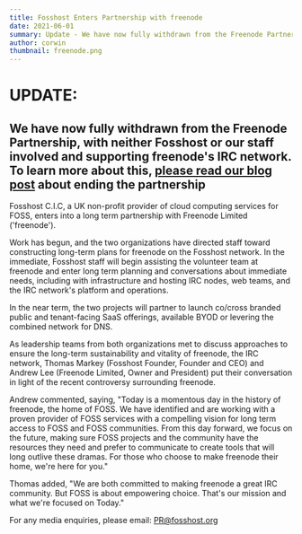 ```yaml
---
title: Fosshost Enters Partnership with freenode
date: 2021-06-01
summary: Update - We have now fully withdrawn from the Freenode Partnership
author: corwin
thumbnail: freenode.png
---
```


# UPDATE:
## We have now fully withdrawn from the Freenode Partnership, with neither Fosshost or our staff involved and supporting freenode's IRC network. To learn more about this, [please read our blog post](https://fosshost.org/news/freenode-partnership-to-be-discontinued) about ending the partnership

Fosshost C.I.C, a UK non-profit provider of cloud computing services
for FOSS, enters into a long term partnership with Freenode Limited
('freenode').

Work has begun, and the two organizations have directed staff toward
constructing long-term plans for freenode on the Fosshost network.  In
the immediate, Fosshost staff will begin assisting the volunteer team
at freenode and enter long term planning and conversations about
immediate needs, including with infrastructure and hosting IRC nodes,
web teams, and the IRC network's platform and operations.

In the near term, the two projects will partner to launch co/cross
branded public and tenant-facing SaaS offerings, available BYOD or
levering the combined network for DNS.

As leadership teams from both organizations met to discuss approaches
to ensure the long-term sustainability and vitality of freenode, the
IRC network, Thomas Markey (Fosshost Founder, Founder and CEO) and
Andrew Lee (Freenode Limited, Owner and President) put their
conversation in light of the recent controversy surrounding freenode.

Andrew commented, saying, "Today is a momentous day in the history of
freenode, the home of FOSS. We have identified and are working with a
proven provider of FOSS services with a compelling vision for long
term access to FOSS and FOSS communities. From this day forward, we
focus on the future, making sure FOSS projects and the community have
the resources they need and prefer to communicate to create tools that
will long outlive these dramas. For those who choose to make freenode
their home, we're here for you."

Thomas added, "We are both committed to making freenode a great IRC
community. But FOSS is about empowering choice. That's our mission and
what we're focused on Today."

For any media enquiries, please email: PR@fosshost.org
